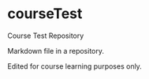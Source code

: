 # courseTest
Course Test Repository

Markdown file in a repository.

Edited for course learning purposes only.
